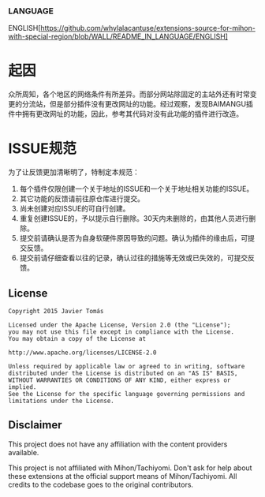 ### LANGUAGE
ENGLISH[https://github.com/whylalacantuse/extensions-source-for-mihon-with-special-region/blob/WALL/README_IN_LANGUAGE/ENGLISH]

# 起因
众所周知，各个地区的网络条件有所差异。而部分网站除固定的主站外还有时常变更的分流站，但是部分插件没有更改网址的功能。经过观察，发现BAIMANGU插件中拥有更改网址的功能，因此，参考其代码对没有此功能的插件进行改造。

# ISSUE规范
为了让反馈更加清晰明了，特制定本规范：
1. 每个插件仅限创建一个关于地址的ISSUE和一个关于地址相关功能的ISSUE。
2. 其它功能的反馈请前往原仓库进行提交。
3. 尚未创建对应ISSUE的可自行创建。
4. 重复创建ISSUE的，予以提示自行删除。30天内未删除的，由其他人员进行删除。
5. 提交前请确认是否为自身软硬件原因导致的问题。确认为插件的缘由后，可提交反馈。
6. 提交前请仔细查看以往的记录，确认过往的措施等无效或已失效的，可提交反馈。

## License

    Copyright 2015 Javier Tomás

    Licensed under the Apache License, Version 2.0 (the "License");
    you may not use this file except in compliance with the License.
    You may obtain a copy of the License at

    http://www.apache.org/licenses/LICENSE-2.0

    Unless required by applicable law or agreed to in writing, software
    distributed under the License is distributed on an "AS IS" BASIS,
    WITHOUT WARRANTIES OR CONDITIONS OF ANY KIND, either express or implied.
    See the License for the specific language governing permissions and
    limitations under the License.

## Disclaimer

This project does not have any affiliation with the content providers available.

This project is not affiliated with Mihon/Tachiyomi. Don't ask for help about these extensions at the
official support means of Mihon/Tachiyomi. All credits to the codebase goes to the original contributors.

